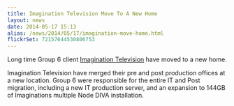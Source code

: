 ```yaml
---
title: Imagination Television Move To A New Home
layout: news
date: 2014-05-17 15:13
alias: /news/2014/05/17/imagination-move-home.html
flickrSet: 72157644530806753
---
```


Long time Group 6 client [Imagination Television](http://www.imaginationtv.co.nz/) have moved to a new home.

Imagination Television have merged their pre and post production offices at a new location. Group 6 were responsible for the entire IT and Post migration, including a new IT production server, and an expansion to 144GB of Imaginations multiple Node DIVA installation.

